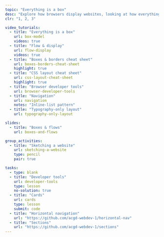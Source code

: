 ```yaml
---
topic: "Everything is a box"
desc: "Explore how browsers display websites, looking at how everything is a box, and controlling the browser’s layout flow."
clr: "1, 2, 3"

video_tutorials:
  - title: "Everything is a box"
    url: box-model
    videos: true
  - title: "Flow & display"
    url: flow-display
    videos: true
  - title: "Boxes & borders cheat sheet"
    url: boxes-borders-cheat-sheet
    highlight: true
  - title: "CSS layout cheat sheet"
    url: css-layout-cheat-sheet
    highlight: true
  - title: "Browser developer tools"
    url: browser-developer-tools
  - title: "Navigation"
    url: navigation
    notes: "Inline-list pattern"
  - title: "Typography-only layout"
    url: typography-only-layout

slides:
  - title: "Boxes & flows"
    url: boxes-and-flows

group_activities:
  - title: "Sketching a website"
    url: sketching-a-website
    type: pencil
    pair: true

tasks:
  - type: blank
  - title: "Developer tools"
    url: developer-tools
    type: lesson
    no-solution: true
  - title: "Cards"
    url: cards
    type: lesson
    submit: code
  - title: "Horizontal navigation"
    url: "https://github.com/acgd-webdev-1/horizontal-nav"
  - title: "Sections"
    url: "https://github.com/acgd-webdev-1/sections"
---
```

